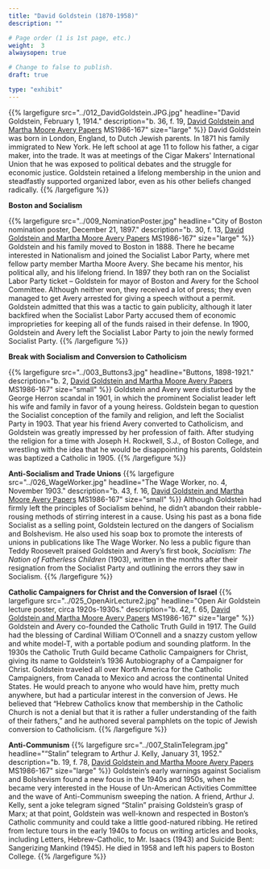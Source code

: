 ```yaml
---
title: "David Goldstein (1870-1958)"
description: ""

# Page order (1 is 1st page, etc.)
weight:  3
alwaysopen: true

# Change to false to publish.
draft: true

type: "exhibit"
---
```


{{% largefigure src="../012_DavidGoldstein.JPG.jpg" headline="David Goldstein, February 1, 1914." description="b. 36, f. 19, [David Goldstein and Martha Moore Avery Papers](https://bc-primo.hosted.exlibrisgroup.com/primo-explore/fulldisplay?docid=ALMA-BC21387017070001021&context=L&vid=bclib_new&search_scope=bcl&tab=bcl_only&lang=en_US) MS1986-167" size="large" %}} 
David Goldstein was born in London, England, to Dutch Jewish parents. In 1871 his family immigrated to New York. He left school at age 11 to follow his father, a cigar maker, into the trade. It was at meetings of the Cigar Makers' International Union that he was exposed to political debates and the struggle for economic justice. Goldstein retained a lifelong membership in the union and steadfastly supported organized labor, even as his other beliefs changed radically.
{{% /largefigure %}}

**Boston and Socialism**

{{% largefigure src="../009_NominationPoster.jpg" headline="City of Boston nomination poster, December 21, 1897."  description="b. 30, f. 13, [David Goldstein and Martha Moore Avery Papers](https://bc-primo.hosted.exlibrisgroup.com/primo-explore/fulldisplay?docid=ALMA-BC21387017070001021&context=L&vid=bclib_new&search_scope=bcl&tab=bcl_only&lang=en_US) MS1986-167" size="large" %}}
Goldstein and his family moved to Boston in 1888. There he became interested in Nationalism and joined the Socialist Labor Party, where met fellow party member Martha Moore Avery. She became his mentor, his political ally, and his lifelong friend. In 1897 they both ran on the Socialist Labor Party ticket – Goldstein for mayor of Boston and Avery for the School Committee. Although neither won, they received a lot of press; they even managed to get Avery arrested for giving a speech without a permit. Goldstein admitted that this was a tactic to gain publicity, although it later backfired when the Socialist Labor Party accused them of economic improprieties for keeping all of the funds raised in their defense. In 1900, Goldstein and Avery left the Socialist Labor Party to join the newly formed Socialist Party.
{{% /largefigure %}}

**Break with Socialism and Conversion to Catholicism**

{{% largefigure src="../003_Buttons3.jpg" headline="Buttons, 1898-1921." description="b. 2, [David Goldstein and Martha Moore Avery Papers](https://bc-primo.hosted.exlibrisgroup.com/primo-explore/fulldisplay?docid=ALMA-BC21387017070001021&context=L&vid=bclib_new&search_scope=bcl&tab=bcl_only&lang=en_US) MS1986-167" size="small" %}}
Goldstein and Avery were disturbed by the George Herron scandal in 1901, in which the prominent Socialist leader left his wife and family in favor of a young heiress. Goldstein began to question the Socialist conception of the family and religion, and left the Socialist Party in 1903. That year his friend Avery converted to Catholicism, and Goldstein was greatly impressed by her profession of faith. After studying the religion for a time with Joseph H. Rockwell, S.J., of Boston College, and wrestling with the idea that he would be disappointing his parents, Goldstein was baptized a Catholic in 1905. 
{{% /largefigure %}}

**Anti-Socialism and Trade Unions**
{{% largefigure src="../026_WageWorker.jpg" headline="The Wage Worker, no. 4, November 1903." description="b. 43, f. 16, [David Goldstein and Martha Moore Avery Papers]((https://bc-primo.hosted.exlibrisgroup.com/primo-explore/fulldisplay?docid=ALMA-BC21387017070001021&context=L&vid=bclib_new&search_scope=bcl&tab=bcl_only&lang=en_US)) MS1986-167" size="small" %}}
Although Goldstein had firmly left the principles of Socialism behind, he didn’t abandon their rabble-rousing methods of stirring interest in a cause. Using his past as a bona fide Socialist as a selling point, Goldstein lectured on the dangers of Socialism and Bolshevism. He also used his soap box to promote the interests of unions in publications like The Wage Worker. No less a public figure than Teddy Roosevelt praised Goldstein and Avery’s first book, *Socialism: The Nation of Fatherless Children* (1903), written in the months after their resignation from the Socialist Party and outlining the errors they saw in Socialism.
{{% /largefigure %}}


**Catholic Campaigners for Christ and the Conversion of Israel**
{{% largefigure src="../025_OpenAirLecture2.jpg" headline="Open Air Goldstein lecture poster, circa 1920s-1930s." description="b. 42, f. 65, [David Goldstein and Martha Moore Avery Papers](https://bc-primo.hosted.exlibrisgroup.com/primo-explore/fulldisplay?docid=ALMA-BC21387017070001021&context=L&vid=bclib_new&search_scope=bcl&tab=bcl_only&lang=en_US) MS1986-167" size="large" %}}
Goldstein and Avery co-founded the Catholic Truth Guild in 1917. The Guild had the blessing of Cardinal William O’Connell and a snazzy custom yellow and white model-T, with a portable podium and sounding platform. In the 1930s the Catholic Truth Guild became Catholic Campaigners for Christ, giving its name to Goldstein’s 1936 Autobiography of a Campaigner for Christ. Goldstein traveled all over North America for the Catholic Campaigners, from Canada to Mexico and across the continental United States. He would preach to anyone who would have him, pretty much anywhere, but had a particular interest in the conversion of Jews. He believed that “Hebrew Catholics know that membership in the Catholic Church is not a denial but that it is rather a fuller understanding of the faith of their fathers,” and he authored several pamphlets on the topic of Jewish conversion to Catholicism. 
{{% /largefigure %}}

**Anti-Communism**
{{% largefigure src="../007_StalinTelegram.jpg" headline="“Stalin” telegram to Arthur J. Kelly, January 31, 1952." description="b. 19, f. 78, [David Goldstein and Martha Moore Avery Papers](https://bc-primo.hosted.exlibrisgroup.com/primo-explore/fulldisplay?docid=ALMA-BC21387017070001021&context=L&vid=bclib_new&search_scope=bcl&tab=bcl_only&lang=en_US) MS1986-167" size="large" %}}
Goldstein’s early warnings against Socialism and Bolshevism found a new focus in the 1940s and 1950s, when he became very interested in the House of Un-American Activities Committee and the wave of Anti-Communism sweeping the nation. A friend, Arthur J. Kelly, sent a joke telegram signed “Stalin” praising Goldstein’s grasp of Marx; at that point, Goldstein was well-known and respected in Boston’s Catholic community and could take a little good-natured ribbing. He retired from lecture tours in the early 1940s to focus on writing articles and books, including Letters, Hebrew-Catholic, to Mr. Isaacs (1943) and Suicide Bent: Sangerizing Mankind (1945). He died in 1958 and left his papers to Boston College.
{{% /largefigure %}}
